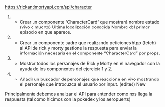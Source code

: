 https://rickandmortyapi.com/api/character

1. - Crear un componente “CharacterCard” que mostrará
nombre
estado (vivo o muerto)
Ultima localización conocida
Nombre del primer episodio en que aparece.
2. - Crear un componente padre que realizando peticiones htpp (fetch) al API de rick y morty gestione la respuesta para enviar la información necesaria en el componente “CharacterCard” por props.
3. - Mostrar todos los personajes de Rick y Morty en el navegador con la ayuda de los componentes del ejercicio 1 y 2.
4. - Añadir un buscador de personajes que reaccione en vivo mostrando el personaje que introduzca el usuario por input. (edited) 
New

Principalmente debemos analizar el API para entender como nos llega la respuesta (tal como hicimos con la pokedex y los aeropuerts)

